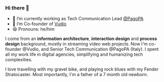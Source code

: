 ### Hi there 👋

<!--
**biccio/biccio** is a ✨ _special_ ✨ repository because its `README.md` (this file) appears on your GitHub profile.

Here are some ideas to get you started:

-->


- 🔭 I’m currently working as Tech Communication Lead [@PagoPA](https://github.com/pagopa)
- 🌱 I’m Co-founder of [Vudio](https://vudio.it)
- 😄 Pronouns: he/him

I come from an **information architecture**, **interaction design** and **process design** background, mostly in streaming video web projects. Now I'm co-founder @Vudio, and Senior Tech Communication @PagoPA (Italy). I spent all my work life in digital agencies, simplifying and humanizing tech complexities. 

I love travelling with my gravel bike, and playing rock blues with my Fender Stratocaster. Most importantly, I'm a father of a 7 month old newborn.



